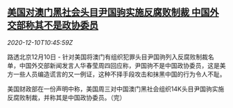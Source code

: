 <!--1607599397000-->
[美国对澳门黑社会头目尹国驹实施反腐败制裁 中国外交部称其不是政协委员](https://cn.reuters.com/article/china-response-macau-usa-1210-thur-idCNKBS28K14L)
------

<div><i>2020-12-10T10:45:59Z</i></div><p>路透北京12月10日 - 针对美国将澳门有组织犯罪头目尹国驹列入反腐败制裁名单，中国外交部新闻发言人华春莹周四回应称，尹国驹不是中国政协委员，这是美方一些人员编造谎言的又一例证，这种不择手段攻击和抹黑中国的行为令人不耻。</p><p>美国财政部在一份声明中称，美国周三对中国澳门黑社会组织14K头目尹国驹实施反腐败制裁，并称其是中国政协委员。（完）</p>
